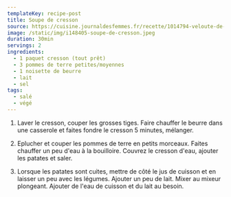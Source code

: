 ```yaml
---
templateKey: recipe-post
title: Soupe de cresson
source: https://cuisine.journaldesfemmes.fr/recette/1014794-veloute-de-cresson
image: /static/img/i148405-soupe-de-cresson.jpeg
duration: 30min
servings: 2
ingredients:
  - 1 paquet cresson (tout prêt)
  - 3 pommes de terre petites/moyennes
  - 1 noisette de beurre
  - lait
  - sel
tags:
  - salé
  - végé
---
```

1. Laver le cresson, couper les grosses tiges. Faire chauffer le beurre dans une casserole et faites fondre le cresson 5 minutes, mélanger.

2. Eplucher et couper les pommes de terre en petits morceaux. Faites chauffer un peu d'eau à la bouilloire. Couvrez le cresson d'eau, ajouter les patates et saler.

3. Lorsque les patates sont cuites, mettre de côté le jus de cuisson et en laisser un peu avec les légumes. Ajouter un peu de lait. Mixer au mixeur plongeant. Ajouter de l'eau de cuisson et du lait au besoin.